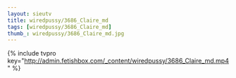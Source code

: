 ```yaml
--- 
layout: sieutv
title: wiredpussy/3686_Claire_md
tags: [wiredpussy/3686_Claire_md]
thumb_: wiredpussy/3686_Claire_md.jpg
---
```

{% include tvpro key="http://admin.fetishbox.com/_content/wiredpussy/3686_Claire_md.mp4" %} 
